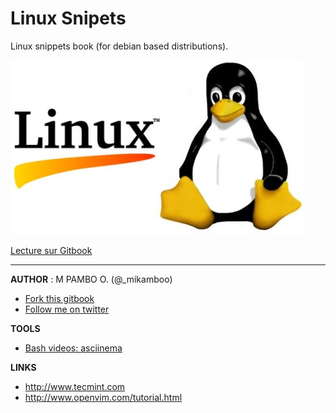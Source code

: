 # Linux Snipets

Linux snippets book (for debian based distributions). 

![](Linux-Logo.jpg)

[Lecture sur Gitbook](http://mikamboo.gitbooks.io/linux-snipets-book/content/)

___

__AUTHOR__ : M PAMBO O. (@_mikamboo)

* [Fork this gitbook](https://github.com/mikamboo/linux-snipets-book) 
* [Follow me on twitter](https://twitter.com/_mikamboo)

__TOOLS__

* [Bash videos: asciinema](https://asciinema.org/)

__LINKS__

* http://www.tecmint.com
* http://www.openvim.com/tutorial.html
